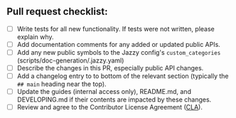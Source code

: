 <!--
Thanks for submitting a pull request!

Please fill out the sections below to complete your submission.

We appreciate your contributions!
-->

<!--
Describe the changes in this PR here.

• If this is a new feature, include a short summary on how to use it.
• If this is a bug fix, explain how your contribution resolves the problem.
• Include before/after visuals or gifs if this PR includes visual changes.
• Add a line with "Fixes: #issue-number" or "Fixes: issue URL" for each publicly-visible issue that is fixed by this PR.
-->

## Pull request checklist:
 - [ ] Write tests for all new functionality. If tests were not written, please explain why.
 - [ ] Add documentation comments for any added or updated public APIs.
 - [ ] Add any new public symbols to the Jazzy config's `custom_categories` (scripts/doc-generation/.jazzy.yaml)
 - [ ] Describe the changes in this PR, especially public API changes.
 - [ ] Add a changelog entry to to bottom of the relevant section (typically the `## main` heading near the top).
 - [ ] Update the guides (internal access only), README.md, and DEVELOPING.md if their contents are impacted by these changes.
 - [ ] Review and agree to the Contributor License Agreement ([CLA](https://github.com/mapbox/mapbox-maps-ios/blob/main/CONTRIBUTING.md#contributor-license-agreement)).
